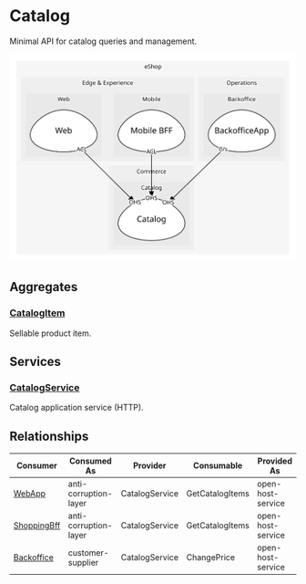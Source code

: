 

# Catalog
Minimal API for catalog queries and management.

![contextmap](./contextmap.svg)

## Aggregates

### [CatalogItem](aggregates/catalog_item/index.md)
Sellable product item.


	
## Services

### [CatalogService](services/catalog_service/index.md)
Catalog application service (HTTP).



## Relationships
| Consumer | Consumed As | Provider | Consumable | Provided As |
| --- | --- | --- | --- | --- |
| [WebApp](../../../../../edge_&_experience/subdomains/web/boundedcontexts/web/services/web_app/index.md) | anti-corruption-layer | CatalogService | GetCatalogItems | open-host-service |
| [ShoppingBff](../../../../../edge_&_experience/subdomains/mobile/boundedcontexts/mobile_bff/services/shopping_bff/index.md) | anti-corruption-layer | CatalogService | GetCatalogItems | open-host-service |
| [Backoffice](../../../../../operations/subdomains/backoffice/boundedcontexts/backoffice_app/services/backoffice/index.md) | customer-supplier | CatalogService | ChangePrice | open-host-service |


